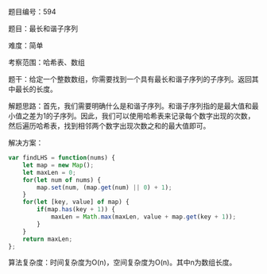题目编号：594

题目：最长和谐子序列

难度：简单

考察范围：哈希表、数组

题干：给定一个整数数组，你需要找到一个具有最长和谐子序列的子序列。返回其中最长的长度。

解题思路：首先，我们需要明确什么是和谐子序列。和谐子序列指的是最大值和最小值之差为1的子序列。因此，我们可以使用哈希表来记录每个数字出现的次数，然后遍历哈希表，找到相邻两个数字出现次数之和的最大值即可。

解决方案：

```javascript
var findLHS = function(nums) {
    let map = new Map();
    let maxLen = 0;
    for(let num of nums) {
        map.set(num, (map.get(num) || 0) + 1);
    }
    for(let [key, value] of map) {
        if(map.has(key + 1)) {
            maxLen = Math.max(maxLen, value + map.get(key + 1));
        }
    }
    return maxLen;
};
```

算法复杂度：时间复杂度为O(n)，空间复杂度为O(n)。其中n为数组长度。